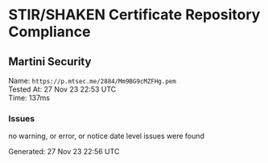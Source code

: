 # STIR/SHAKEN Certificate Repository Compliance

## Martini Security

Name: `https://p.mtsec.me/2884/Mm9BG9cMZFHg.pem`\
Tested At: 27 Nov 23 22:53 UTC\
Time: 137ms

### Issues

no warning, or error, or notice date level issues were found

Generated: 27 Nov 23 22:56 UTC